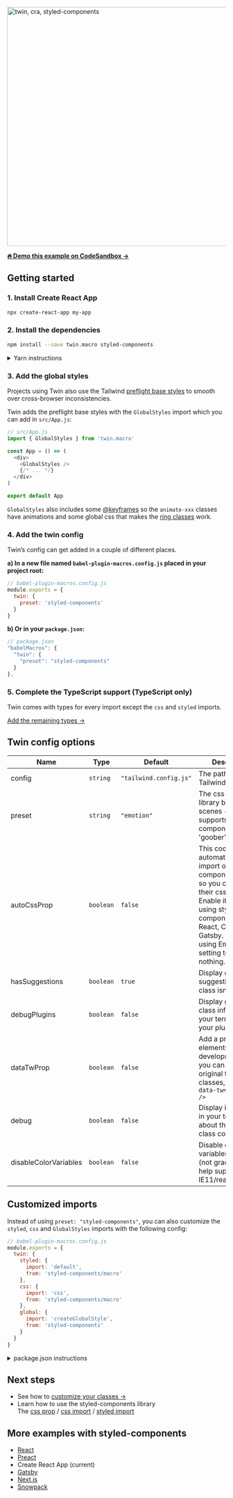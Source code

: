 <a href="https://codesandbox.io/embed/github/ben-rogerson/twin.examples/tree/master/cra-styled-components?file=/src/App.js"><img src="https://i.imgur.com/rgCyAUm.png" alt="twin, cra, styled-components" width="550"></a>

**[🔥 Demo this example on CodeSandbox →](https://codesandbox.io/embed/github/ben-rogerson/twin.examples/tree/master/cra-styled-components?file=/src/App.js)**

## Getting started

### 1. Install Create React App

```bash
npx create-react-app my-app
```

### 2. Install the dependencies

```bash
npm install --save twin.macro styled-components
```

<details>
  <summary>Yarn instructions</summary>

```bash
yarn add twin.macro styled-components
```

</details>

### 3. Add the global styles

Projects using Twin also use the Tailwind [preflight base styles](https://unpkg.com/tailwindcss/dist/base.css) to smooth over cross-browser inconsistencies.

Twin adds the preflight base styles with the `GlobalStyles` import which you can add in `src/App.js`:

```js
// src/App.js
import { GlobalStyles } from 'twin.macro'

const App = () => (
  <div>
    <GlobalStyles />
    {/* ... */}
  </div>
)

export default App
```

`GlobalStyles` also includes some [@keyframes](https://github.com/ben-rogerson/twin.macro/blob/master/src/config/globalStyles.js) so the `animate-xxx` classes have animations and some global css that makes the [ring classes](https://tailwindcss.com/docs/ring-width) work.

### 4. Add the twin config

Twin’s config can get added in a couple of different places.

**a) In a new file named `babel-plugin-macros.config.js` placed in your project root:**

```js
// babel-plugin-macros.config.js
module.exports = {
  twin: {
    preset: 'styled-components'
  }
}
```

**b) Or in your `package.json`:**

```js
// package.json
"babelMacros": {
  "twin": {
    "preset": "styled-components"
  }
},
```

### 5. Complete the TypeScript support (TypeScript only)

Twin comes with types for every import except the `css` and `styled` imports.

[Add the remaining types →](https://github.com/ben-rogerson/twin.macro/blob/master/docs/typescript.md)

## Twin config options

| Name                  | Type      | Default                | Description                                                                                                                                                                                                              |
| --------------------- | --------- | ---------------------- | ------------------------------------------------------------------------------------------------------------------------------------------------------------------------------------------------------------------------ |
| config                | `string`  | `"tailwind.config.js"` | The path to your Tailwind config                                                                                                                                                                                         |
| preset                | `string`  | `"emotion"`            | The css-in-js library behind the scenes - also supports 'styled-components' and 'goober'                                                                                                                                 |
| autoCssProp           | `boolean` | `false`                | This code automates the import of 'styled-components/macro' so you can use their css prop. Enable it if you're using styled-components with React, CRA or Gatsby. If you're using Emotion, setting to true does nothing. |
| hasSuggestions        | `boolean` | `true`                 | Display class suggestions when a class isn't found                                                                                                                                                                       |
| debugPlugins          | `boolean` | `false`                | Display generated class information in your terminal from your plugins                                                                                                                                                   |
| dataTwProp            | `boolean` | `false`                | Add a prop to your elements in development so you can see the original tailwind classes, eg: `<div data-tw="bg-black" />`                                                                                                |
| debug                 | `boolean` | `false`                | Display information in your terminal about the Tailwind class conversions                                                                                                                                                |
| disableColorVariables | `boolean` | `false`                | Disable css variables in colors (not gradients) to help support IE11/react native                                                                                                                                        |

## Customized imports

Instead of using `preset: "styled-components"`, you can also customize the `styled`, `css` and `GlobalStyles` imports with the following config:

```js
// babel-plugin-macros.config.js
module.exports = {
  twin: {
    styled: {
      import: 'default',
      from: 'styled-components/macro'
    },
    css: {
      import: 'css',
      from: 'styled-components/macro'
    },
    global: {
      import: 'createGlobalStyle',
      from: 'styled-components'
    }
  }
}
```

<details>
  <summary>package.json instructions</summary>

```js
// package.json
"babelMacros": {
  "twin": {
    "styled": {
      "import": "default",
      "from": "styled-components/macro"
    },
    "css": {
      "import": "css",
      "from": "styled-components/macro"
    },
    "global": {
      "import": "createGlobalStyle",
      "from": "styled-components"
    }
  }
},
```

</details>

## Next steps

- See how to [customize your classes →](https://github.com/ben-rogerson/twin.macro/blob/master/docs/customizing-config.md)
- Learn how to use the styled-components library<br/>
  The [css prop](https://styled-components.com/docs/api#css-prop) / [css import](https://styled-components.com/docs/api#css) / [styled import](https://styled-components.com/docs/api#styled)

## More examples with styled-components

- [React](https://github.com/ben-rogerson/twin.examples/blob/master/react-styled-components)
- [Preact](https://github.com/ben-rogerson/twin.examples/blob/master/preact-styled-components)
- Create React App (current)
- [Gatsby](https://github.com/ben-rogerson/twin.examples/blob/master/gatsby-styled-components)
- [Next.js](https://github.com/ben-rogerson/twin.examples/blob/master/next-styled-components)
- [Snowpack](https://github.com/ben-rogerson/twin.examples/blob/master/snowpack-react-styled-components)
